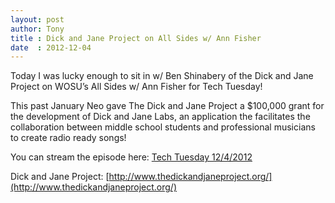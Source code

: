 ```yaml
---
layout: post
author: Tony
title : Dick and Jane Project on All Sides w/ Ann Fisher
date  : 2012-12-04
---
```


Today I was lucky enough to sit in w/ Ben Shinabery of the Dick and Jane Project on WOSU’s All Sides w/ Ann Fisher for Tech Tuesday!

This past January Neo gave The Dick and Jane Project a $100,000 grant for the development of Dick and Jane Labs, an application the facilitates the collaboration between middle school students and professional musicians to create radio ready songs!

You can stream the episode here: [Tech Tuesday 12/4/2012](http://wosu.org/2012/allsides/tech-tuesday-local-online-songwriting-light-exposure-gift-ideas/)

Dick and Jane Project: [http://www.thedickandjaneproject.org/](http://www.thedickandjaneproject.org/)
